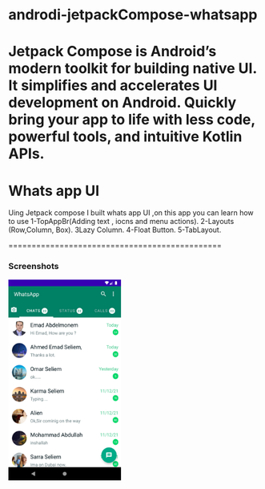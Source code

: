 # androdi-jetpackCompose-whatsapp

Jetpack Compose is Android’s modern toolkit for building native UI. It simplifies and accelerates UI development on Android. Quickly bring your app to life with less code, powerful tools, and intuitive Kotlin APIs.
==============================================
# Whats app UI

Uing Jetpack compose I built whats app UI ,on this app you can learn how to use 
1-TopAppBr(Adding text , iocns and menu actions).
2-Layouts (Row,Column, Box).
3Lazy Column.
4-Float Button.
5-TabLayout.
        
==============================================
 ### Screenshots
<img src="screenshot_1.png" height="400" alt="Screenshot"/> 

